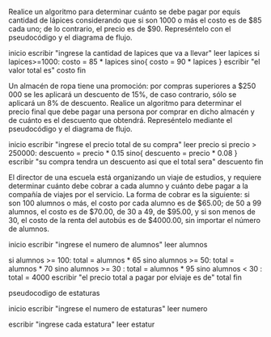 Realice un algoritmo para determinar cuánto se debe pagar por equis cantidad de 
lápices considerando que si son 1000 o más el costo es de $85 cada uno; de lo contrario, el precio es de $90.
Represéntelo con el pseudocódigo y el diagrama de flujo.

inicio
escribir "ingrese la cantidad de lapices que va a llevar" 
leer lapices
si lapices>=1000:
    costo = 85 * lapices
sino{
    costo = 90 * lapices
} 
escribir "el valor total es" costo
fin

Un almacén de ropa tiene una promoción: por compras superiores a $250 000 se les aplicará un descuento de 15%, de caso contrario, sólo se aplicará un 8% de descuento. Realice un algoritmo para determinar el precio final que debe pagar una persona por comprar en dicho almacén y de cuánto es el descuento que obtendrá. Represéntelo mediante el pseudocódigo y el diagrama de flujo.

inicio
escribir "ingrese el precio total de su compra"
leer precio
si precio > 250000:
    descuento = precio * 0.15
sino{
    descuento = precio * 0.08
}
escribir "su compra tendra un descuento asi que el total sera" descuento
fin

El director de una escuela está organizando un viaje de estudios, y requiere determinar cuánto debe cobrar a cada alumno y cuánto debe pagar a la compañía de viajes por el servicio. La forma de cobrar es la siguiente: si son 100 alumnos o más, el costo por cada alumno es de $65.00; de 50 a 99 alumnos, el costo es de $70.00, de 30 a 49, de $95.00, y si son menos de 30, el costo de la renta del autobús es de $4000.00, sin importar el número de alumnos.

inicio
escribir "ingrese el numero de alumnos"
leer alumnos

si alumnos >= 100:
    total = alumnos * 65
sino  alumnos >= 50:
    total = alumnos * 70
sino alumnos >= 30 :
    total = alumnos * 95
sino alumnos < 30 :
    total = 4000
escribir "el precio total a pagar por elviaje es de" total
fin



pseudocodigo de estaturas

inicio
escribir "ingrese el numero de estaturas"
leer numero

escribir "ingrese cada estatura"
leer estatur

    